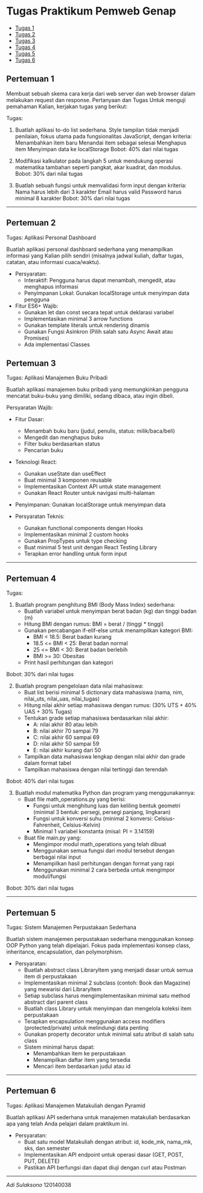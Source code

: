 # Tugas Praktikum Pemweb Genap
- [Tugas 1](./adisulaksono_120140038_pertemuan1/index.html)
- [Tugas 2](./adisulaksono_120140038_pertemuan2/personal-app/index.html)
- [Tugas 3](./adisulaksono_120140038_pertemuan3/README.md)
- [Tugas 4](./adisulaksono_120140038_pertemuan4/main.py)
- [Tugas 5](./adisulaksono_120140038_pertemuan5/library-system/main.py)
- [Tugas 6](./adisulaksono_120140038_pertemuan6/course_management/README.txt)


## Pertemuan 1
Membuat sebuah skema cara kerja dari web server dan web browser dalam melakukan request dan response.
Pertanyaan dan Tugas
Untuk menguji pemahaman Kalian, kerjakan tugas yang berikut:

Tugas:
1. Buatlah aplikasi to-do list sederhana. Style tampilan tidak menjadi penilaian, fokus utama pada fungsionalitas JavaScript, dengan kriteria:
Menambahkan item baru
Menandai item sebagai selesai
Menghapus item
Menyimpan data ke localStorage
Bobot: 40% dari nilai tugas

2. Modifikasi kalkulator pada langkah 5 untuk mendukung operasi matematika tambahan seperti pangkat, akar kuadrat, dan modulus.
Bobot: 30% dari nilai tugas

3. Buatlah sebuah fungsi untuk memvalidasi form input dengan kriteria:
Nama harus lebih dari 3 karakter
Email harus valid
Password harus minimal 8 karakter
Bobot: 30% dari nilai tugas

----

## Pertemuan 2
Tugas: Aplikasi Personal Dashboard

Buatlah aplikasi personal dashboard sederhana yang menampilkan informasi yang Kalian pilih sendiri (misalnya jadwal kuliah, daftar tugas, catatan, atau informasi cuaca/waktu).

- Persyaratan:
    - Interaktif: Pengguna harus dapat menambah, mengedit, atau menghapus informasi
    - Penyimpanan Lokal: Gunakan localStorage untuk menyimpan data pengguna
- Fitur ES6+ Wajib:
    - Gunakan let dan const secara tepat untuk deklarasi variabel
    - Implementasikan minimal 3 arrow functions
    - Gunakan template literals untuk rendering dinamis
    - Gunakan Fungsi Asinkron (Pilih salah satu Async Await atau Promises)
    - Ada implementasi Classes


## Pertemuan 3
Tugas: Aplikasi Manajemen Buku Pribadi

Buatlah aplikasi manajemen buku pribadi yang memungkinkan pengguna mencatat buku-buku yang dimiliki, sedang dibaca, atau ingin dibeli.

Persyaratan Wajib:
- Fitur Dasar:
    - Menambah buku baru (judul, penulis, status: milik/baca/beli)
    - Mengedit dan menghapus buku
    - Filter buku berdasarkan status
    - Pencarian buku

- Teknologi React:
    - Gunakan useState dan useEffect
    - Buat minimal 3 komponen reusable
    - Implementasikan Context API untuk state management
    - Gunakan React Router untuk navigasi multi-halaman

- Penyimpanan: Gunakan localStorage untuk menyimpan data

- Persyaratan Teknis:
    - Gunakan functional components dengan Hooks
    - Implementasikan minimal 2 custom hooks
    - Gunakan PropTypes untuk type checking
    - Buat minimal 5 test unit dengan React Testing Library
    - Terapkan error handling untuk form input

----

## Pertemuan 4
Tugas:
1. Buatlah program penghitung BMI (Body Mass Index) sederhana:
    - Buatlah variabel untuk menyimpan berat badan (kg) dan tinggi badan (m)
    - Hitung BMI dengan rumus: BMI = berat / (tinggi * tinggi)
    - Gunakan percabangan if-elif-else untuk menampilkan kategori BMI:
        - BMI < 18.5: Berat badan kurang
        - 18.5 <= BMI < 25: Berat badan normal
        - 25 <= BMI < 30: Berat badan berlebih
        - BMI >= 30: Obesitas
    - Print hasil perhitungan dan kategori 

Bobot: 30% dari nilai tugas

2. Buatlah program pengelolaan data nilai mahasiswa:
    - Buat list berisi minimal 5 dictionary data mahasiswa (nama, nim, nilai_uts, nilai_uas, nilai_tugas)
    - Hitung nilai akhir setiap mahasiswa dengan rumus: (30% UTS + 40% UAS + 30% Tugas)
    - Tentukan grade setiap mahasiswa berdasarkan nilai akhir:
        - A: nilai akhir 80 atau lebih
        - B: nilai akhir 70 sampai 79
        - C: nilai akhir 60 sampai 69
        - D: nilai akhir 50 sampai 59
        - E: nilai akhir kurang dari 50
    - Tampilkan data mahasiswa lengkap dengan nilai akhir dan grade dalam format tabel
    - Tampilkan mahasiswa dengan nilai tertinggi dan terendah

Bobot: 40% dari nilai tugas

3. Buatlah modul matematika Python dan program yang menggunakannya:
    - Buat file math_operations.py yang berisi:
        - Fungsi untuk menghitung luas dan keliling bentuk geometri (minimal 3 bentuk: persegi, persegi panjang, lingkaran)
        - Fungsi untuk konversi suhu (minimal 2 konversi: Celsius-Fahrenheit, Celsius-Kelvin)
        - Minimal 1 variabel konstanta (misal: PI = 3.14159)
    - Buat file main.py yang:
        - Mengimpor modul math_operations yang telah dibuat
        - Menggunakan semua fungsi dari modul tersebut dengan berbagai nilai input
        - Menampilkan hasil perhitungan dengan format yang rapi
        - Menggunakan minimal 2 cara berbeda untuk mengimpor modul/fungsi

Bobot: 30% dari nilai tugas

----

## Pertemuan 5
Tugas: Sistem Manajemen Perpustakaan Sederhana

Buatlah sistem manajemen perpustakaan sederhana menggunakan konsep OOP Python yang telah dipelajari. Fokus pada implementasi konsep class, inheritance, encapsulation, dan polymorphism.

- Persyaratan:
    - Buatlah abstract class LibraryItem yang menjadi dasar untuk semua item di perpustakaan
    - Implementasikan minimal 2 subclass (contoh: Book dan Magazine) yang mewarisi dari LibraryItem
    - Setiap subclass harus mengimplementasikan minimal satu method abstract dari parent class
    - Buatlah class Library untuk menyimpan dan mengelola koleksi item perpustakaan
    - Terapkan encapsulation menggunakan access modifiers (protected/private) untuk melindungi data penting
    - Gunakan property decorator untuk minimal satu atribut di salah satu class
    - Sistem minimal harus dapat:
        - Menambahkan item ke perpustakaan
        - Menampilkan daftar item yang tersedia
        - Mencari item berdasarkan judul atau id

----

## Pertemuan 6
Tugas: Aplikasi Manajemen Matakuliah dengan Pyramid

Buatlah aplikasi API sederhana untuk manajemen matakuliah berdasarkan apa yang telah Anda pelajari dalam praktikum ini.

- Persyaratan:
    - Buat satu model Matakuliah dengan atribut: id, kode_mk, nama_mk, sks, dan semester
    - Implementasikan API endpoint untuk operasi dasar (GET, POST, PUT, DELETE)
    - Pastikan API berfungsi dan dapat diuji dengan curl atau Postman

----

_Adi Sulaksono_
120140038